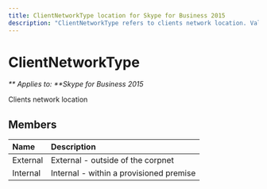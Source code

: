 ```yaml
---
title: ClientNetworkType location for Skype for Business 2015
description: "ClientNetworkType refers to clients network location. Values names for members are External and Internal."
---
```

# ClientNetworkType


_** Applies to: **Skype for Business 2015_

Clients network location
            
## Members



|**Name**|**Description**|
|:-----|:-----|
|External|External - outside of the corpnet|
|Internal|Internal - within a provisioned premise|

